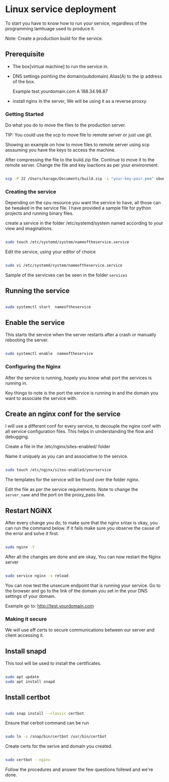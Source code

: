 # Linux service deployment

To start you have to know how to run your service, regardless of the programming lamhuage used to produce it.

Note: Create a production build for the service.

## Prerequisite

- The box[virtual machine] to run the service in.
- DNS settings pointing the domain(subdomain) Alias(A) to the ip address of the box.

  Example test.yourdomain.com       A        188.34.98.87

- install nginx in the server, We will be using it as a reverse proxxy.

### Getting Started

Do what you do to move the files to the production server.

TIP: You could use the scp to move file to remote server or just use git.

Showing an example on how to move files to remote server using scp asssuming you have the keys to access the machine.

After compressing the file to the build.zip file. Continue to move it to the remote server.
Change the file and key loactions as per your environment.

``` bash

scp -P 22 /Users/karage/Documents/build.zip -i "your-key-pair.pem" ubuntu@ec2-3-93-879-61.compute-1.amazonaws.com:/home/ubuntu

```

### Creating the service

Depending on the cpu resource you want the service to have, all those can be tweaked in the service file.
I have provided a sample file for python projects and running binary files.

create a service in the folder /etc/systemd/system named according to your view and imaginations.

``` bash

sudo touch /etc/systemd/system/nameoftheservice.service

```

Edit the service, using your editor of choice

``` bash

sudo vi /etc/systemd/system/nameoftheservice.service

```

Sample of the servicves can be seen in the folder `services`

## Running the service

```bash

sudo systemctl start  nameoftheservice

```

## Enable the service

This starts the service when the server restarts after a crash or manually rebooting the server.

```bash

sudo systemctl enable  nameoftheservice

```

### Configuring the Nginx

After the service is running, hopely you know what port the services is running in.

Key things to note is the port the service is running in and the domain you want to associate the service with.

## Create an nginx conf for the service

I will use a different conf for every service, to decouple the nginx conf with all service configuration files. This helps in uinderstanding the flow and debugging.

Create a file in the /etc/nginx/sites-enabled/ folder

Name it uniquely as you can and associative to the service.

``` bash

sudo touch /etc/nginx/sites-enabled/yourservice

```

The templates for the service will be found over the folder nginx.

Edit the file as per the service requirements. Note to change the `server_name` and the port on the proxy_pass line.

## Restart NGiNX

After every change you do, to make sure that the nginx sntax is okay, you can run the command below. If it fails make sure you observe the cause of the error and solve it first.

``` bash

sudo nginx -t

```

After all the changes are done and are okay, You can now restart the Nginx server

```bash

sudo service nginx -s reload

```

You can now test the unsecure endpoint that is running your service.
Go to the browser and go to the link of the domain you set in the your DNS settings of your domain.

Example go to: <http://test.yourdomain.com>

### Making it secure

We will use eff certs to secure communications between our server and client accessing it.

## Install snapd

This tool will be used to install the certificates.

``` bash

sudo apt update
sudo apt install snapd

```

## Install certbot

``` bash

sudo snap install --classic certbot

```

Ensure that cerbot command can be run

``` bash

sudo ln -s /snap/bin/certbot /usr/bin/certbot

```

Create certs for the serive and domain you created.

``` bash

sudo certbot --nginx

```

Follow the procedures and answer the few questions follewd and we're done.
